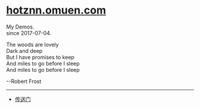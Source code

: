
# [hotznn.omuen.com](https://hotznn.omuen.com)

My Demos.   
since 2017-07-04.    


  The woods are lovely  
  Dark and deep  
  But I have promises to keep  
  And miles to go before I sleep  
  And miles to go before I sleep  
    
  --Robert Frost  
  
--------------------------------------------------------------
  - [传送门](https://me.bimwook.com)
